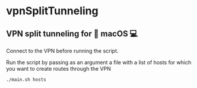 # vpnSplitTunneling

## VPN split tunneling for  macOS 💻 

Connect to the VPN before running the script. 

Run the script by passing as an argument a file with a list of hosts for which you want to create routes through the VPN

`./main.sh hosts`
